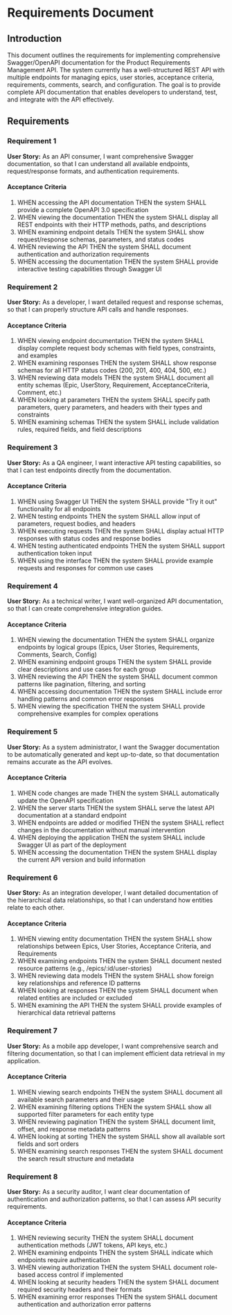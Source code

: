 # Requirements Document

## Introduction

This document outlines the requirements for implementing comprehensive Swagger/OpenAPI documentation for the Product Requirements Management API. The system currently has a well-structured REST API with multiple endpoints for managing epics, user stories, acceptance criteria, requirements, comments, search, and configuration. The goal is to provide complete API documentation that enables developers to understand, test, and integrate with the API effectively.

## Requirements

### Requirement 1

**User Story:** As an API consumer, I want comprehensive Swagger documentation, so that I can understand all available endpoints, request/response formats, and authentication requirements.

#### Acceptance Criteria

1. WHEN accessing the API documentation THEN the system SHALL provide a complete OpenAPI 3.0 specification
2. WHEN viewing the documentation THEN the system SHALL display all REST endpoints with their HTTP methods, paths, and descriptions
3. WHEN examining endpoint details THEN the system SHALL show request/response schemas, parameters, and status codes
4. WHEN reviewing the API THEN the system SHALL document authentication and authorization requirements
5. WHEN accessing the documentation THEN the system SHALL provide interactive testing capabilities through Swagger UI

### Requirement 2

**User Story:** As a developer, I want detailed request and response schemas, so that I can properly structure API calls and handle responses.

#### Acceptance Criteria

1. WHEN viewing endpoint documentation THEN the system SHALL display complete request body schemas with field types, constraints, and examples
2. WHEN examining responses THEN the system SHALL show response schemas for all HTTP status codes (200, 201, 400, 404, 500, etc.)
3. WHEN reviewing data models THEN the system SHALL document all entity schemas (Epic, UserStory, Requirement, AcceptanceCriteria, Comment, etc.)
4. WHEN looking at parameters THEN the system SHALL specify path parameters, query parameters, and headers with their types and constraints
5. WHEN examining schemas THEN the system SHALL include validation rules, required fields, and field descriptions

### Requirement 3

**User Story:** As a QA engineer, I want interactive API testing capabilities, so that I can test endpoints directly from the documentation.

#### Acceptance Criteria

1. WHEN using Swagger UI THEN the system SHALL provide "Try it out" functionality for all endpoints
2. WHEN testing endpoints THEN the system SHALL allow input of parameters, request bodies, and headers
3. WHEN executing requests THEN the system SHALL display actual HTTP responses with status codes and response bodies
4. WHEN testing authenticated endpoints THEN the system SHALL support authentication token input
5. WHEN using the interface THEN the system SHALL provide example requests and responses for common use cases

### Requirement 4

**User Story:** As a technical writer, I want well-organized API documentation, so that I can create comprehensive integration guides.

#### Acceptance Criteria

1. WHEN viewing the documentation THEN the system SHALL organize endpoints by logical groups (Epics, User Stories, Requirements, Comments, Search, Config)
2. WHEN examining endpoint groups THEN the system SHALL provide clear descriptions and use cases for each group
3. WHEN reviewing the API THEN the system SHALL document common patterns like pagination, filtering, and sorting
4. WHEN accessing documentation THEN the system SHALL include error handling patterns and common error responses
5. WHEN viewing the specification THEN the system SHALL provide comprehensive examples for complex operations

### Requirement 5

**User Story:** As a system administrator, I want the Swagger documentation to be automatically generated and kept up-to-date, so that documentation remains accurate as the API evolves.

#### Acceptance Criteria

1. WHEN code changes are made THEN the system SHALL automatically update the OpenAPI specification
2. WHEN the server starts THEN the system SHALL serve the latest API documentation at a standard endpoint
3. WHEN endpoints are added or modified THEN the system SHALL reflect changes in the documentation without manual intervention
4. WHEN deploying the application THEN the system SHALL include Swagger UI as part of the deployment
5. WHEN accessing the documentation THEN the system SHALL display the current API version and build information

### Requirement 6

**User Story:** As an integration developer, I want detailed documentation of the hierarchical data relationships, so that I can understand how entities relate to each other.

#### Acceptance Criteria

1. WHEN viewing entity documentation THEN the system SHALL show relationships between Epics, User Stories, Acceptance Criteria, and Requirements
2. WHEN examining endpoints THEN the system SHALL document nested resource patterns (e.g., /epics/:id/user-stories)
3. WHEN reviewing data models THEN the system SHALL show foreign key relationships and reference ID patterns
4. WHEN looking at responses THEN the system SHALL document when related entities are included or excluded
5. WHEN examining the API THEN the system SHALL provide examples of hierarchical data retrieval patterns

### Requirement 7

**User Story:** As a mobile app developer, I want comprehensive search and filtering documentation, so that I can implement efficient data retrieval in my application.

#### Acceptance Criteria

1. WHEN viewing search endpoints THEN the system SHALL document all available search parameters and their usage
2. WHEN examining filtering options THEN the system SHALL show all supported filter parameters for each entity type
3. WHEN reviewing pagination THEN the system SHALL document limit, offset, and response metadata patterns
4. WHEN looking at sorting THEN the system SHALL show all available sort fields and sort orders
5. WHEN examining search responses THEN the system SHALL document the search result structure and metadata

### Requirement 8

**User Story:** As a security auditor, I want clear documentation of authentication and authorization patterns, so that I can assess API security requirements.

#### Acceptance Criteria

1. WHEN reviewing security THEN the system SHALL document authentication methods (JWT tokens, API keys, etc.)
2. WHEN examining endpoints THEN the system SHALL indicate which endpoints require authentication
3. WHEN viewing authorization THEN the system SHALL document role-based access control if implemented
4. WHEN looking at security headers THEN the system SHALL document required security headers and their formats
5. WHEN examining error responses THEN the system SHALL document authentication and authorization error patterns
